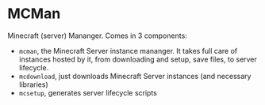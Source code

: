 # MCMan

Minecraft (server) Mananger.
Comes in 3 components:
- `mcman`, the Minecraft Server instance mananger. It takes full care of instances hosted by it, from downloading and setup, save files, to server lifecycle.
- `mcdownload`, just downloads Minecraft Server instances (and necessary libraries)
- `mcsetup`, generates server lifecycle scripts
